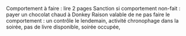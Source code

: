 Comportement à faire : lire 2 pages
Sanction si comportement non-fait : payer un chocolat chaud à Donkey
Raison valable de ne pas faire le comportement : un contrôle le lendemain, activité chronophage dans la soirée, pas de livre disponible, soirée occupée, 